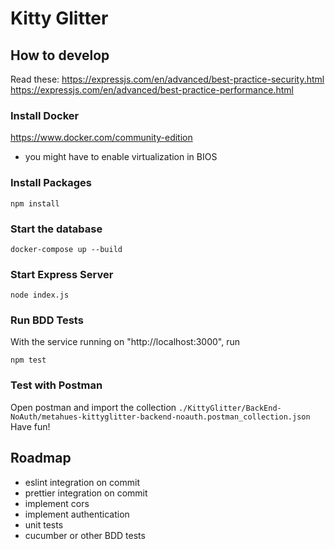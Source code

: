 # Kitty Glitter

## How to develop

Read these: 
https://expressjs.com/en/advanced/best-practice-security.html
https://expressjs.com/en/advanced/best-practice-performance.html

### Install Docker

https://www.docker.com/community-edition

- you might have to enable virtualization in BIOS

### Install Packages

```shell
npm install
```

### Start the database

```shell
docker-compose up --build
```

### Start Express Server

```shell
node index.js
```

### Run BDD Tests

With the service running on "http://localhost:3000", run

```shell
npm test
```

### Test with Postman

Open postman and import the collection `./KittyGlitter/BackEnd-NoAuth/metahues-kittyglitter-backend-noauth.postman_collection.json`
Have fun!

## Roadmap

- eslint integration on commit
- prettier integration on commit
- implement cors
- implement authentication
- unit tests
- cucumber or other BDD tests
